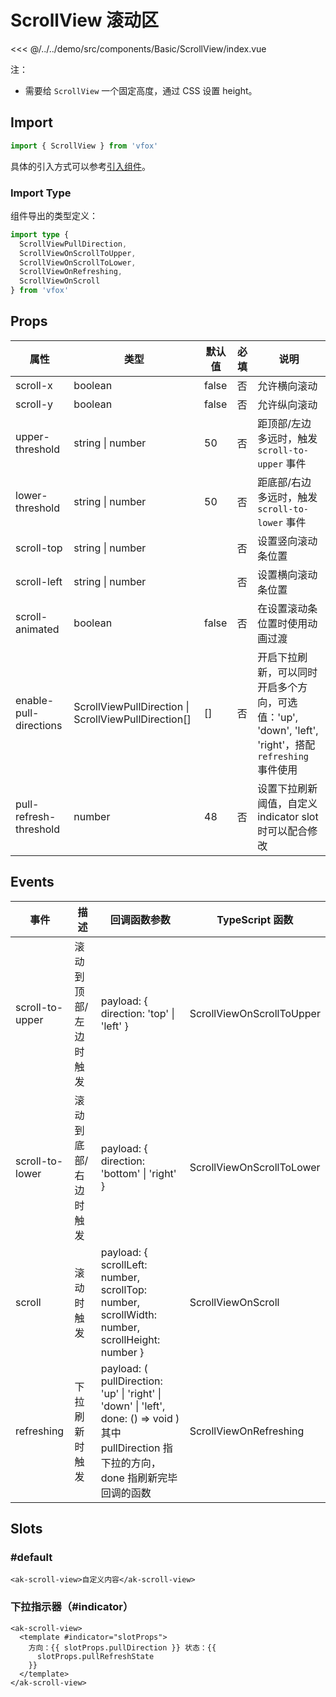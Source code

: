 # ScrollView 滚动区

<CodeDemo name="ScrollView">

<<< @/../../demo/src/components/Basic/ScrollView/index.vue

</CodeDemo>

注：

- 需要给 `ScrollView` 一个固定高度，通过 CSS 设置 height。

## Import

```js
import { ScrollView } from 'vfox'
```

具体的引入方式可以参考[引入组件](../guide/import.md)。

### Import Type

组件导出的类型定义：

```ts
import type {
  ScrollViewPullDirection,
  ScrollViewOnScrollToUpper,
  ScrollViewOnScrollToLower,
  ScrollViewOnRefreshing,
  ScrollViewOnScroll
} from 'vfox'
```

## Props

| 属性                   | 类型                                                 | 默认值 | 必填 | 说明                                                                                                  |
| ---------------------- | ---------------------------------------------------- | ------ | ---- | ----------------------------------------------------------------------------------------------------- |
| scroll-x               | boolean                                              | false  | 否   | 允许横向滚动                                                                                          |
| scroll-y               | boolean                                              | false  | 否   | 允许纵向滚动                                                                                          |
| upper-threshold        | string \| number                                     | 50     | 否   | 距顶部/左边多远时，触发 `scroll-to-upper` 事件                                                        |
| lower-threshold        | string \| number                                     | 50     | 否   | 距底部/右边多远时，触发 `scroll-to-lower` 事件                                                        |
| scroll-top             | string \| number                                     |        | 否   | 设置竖向滚动条位置                                                                                    |
| scroll-left            | string \| number                                     |        | 否   | 设置横向滚动条位置                                                                                    |
| scroll-animated        | boolean                                              | false  | 否   | 在设置滚动条位置时使用动画过渡                                                                        |
| enable-pull-directions | ScrollViewPullDirection \| ScrollViewPullDirection[] | []     | 否   | 开启下拉刷新，可以同时开启多个方向，可选值：'up', 'down', 'left', 'right'，搭配 `refreshing` 事件使用 |
| pull-refresh-threshold | number                                               | 48     | 否   | 设置下拉刷新阈值，自定义 indicator slot 时可以配合修改                                                |

## Events

| 事件            | 描述                  | 回调函数参数                                                                                                                                 | TypeScript 函数           |
| --------------- | --------------------- | -------------------------------------------------------------------------------------------------------------------------------------------- | ------------------------- |
| scroll-to-upper | 滚动到顶部/左边时触发 | payload: { direction: 'top' \| 'left' }                                                                                                      | ScrollViewOnScrollToUpper |
| scroll-to-lower | 滚动到底部/右边时触发 | payload: { direction: 'bottom' \| 'right' }                                                                                                  | ScrollViewOnScrollToLower |
| scroll          | 滚动时触发            | payload: { scrollLeft: number, scrollTop: number, scrollWidth: number, scrollHeight: number }                                                | ScrollViewOnScroll        |
| refreshing      | 下拉刷新时触发        | payload: ( pullDirection: 'up' \| 'right' \| 'down' \| 'left', done: () => void ) 其中 pullDirection 指下拉的方向，done 指刷新完毕回调的函数 | ScrollViewOnRefreshing    |

## Slots

### #default

```vue
<ak-scroll-view>自定义内容</ak-scroll-view>
```

### 下拉指示器（#indicator）

```vue
<ak-scroll-view>
  <template #indicator="slotProps">
    方向：{{ slotProps.pullDirection }} 状态：{{
      slotProps.pullRefreshState
    }}
  </template>
</ak-scroll-view>
```
